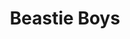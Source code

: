 ---
title: "Beastie Boys"
summary: "American hip hop band formed in New York in 1981 as a hardcore punk combo. After the success of their first hip hop track, \"Cooky Puss\" in 1983, they turned into a rap group that sometimes include punk rock tracks in their albums. From 1992 to 2001, they ran the label. The band officially stopped in June 2014, following the death of in 2012. Members: : vocals, guitar : vocals, bass : vocals, drums : guitar : drums + touring members: : disc jockey – disc jockey DJ – disc jockey – percussion – keyboards, vocals – drums – drums, percussion – disc jockey, turntablist and backing vocals"
slug: "beastie-boys"
image: "beastie-boys.jpg"
apple_music_artist_url: "None"
wikipedia_url: "https://en.wikipedia.org/wiki/John_Berry_(Beastie_Boys)"
---